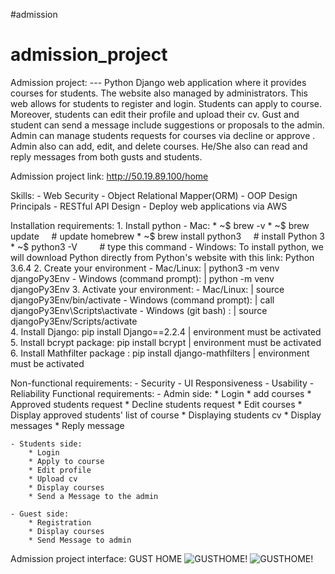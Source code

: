 #admission
# admission_project

Admission project:
    --- Python Django web application where it provides courses for students. The website also managed by administrators. This web allows for students to register and login. Students can apply to course. Moreover, students can edit their profile and upload their cv. Gust and student can send a message include suggestions or proposals to the admin. Admin can manage students requests for courses via decline or approve . Admin also can add, edit, and delete courses.    He/She also can read and reply messages from both gusts and students.

Admission project link:
    http://50.19.89.100/home

Skills:
    - Web Security
    - Object Relational Mapper(ORM)
    - OOP Design Principals
    - RESTful API Design
    - Deploy web applications via AWS 

Installation requirements:
    1. Install python 
        - Mac: 
            * ~$ brew -v
            * ~$ brew update		    # update homebrew
            * ~$ brew install python3	    # install Python 3
            * ~$ python3 -V         # type this command
        - Windows: To install python, we will download Python directly from Python's website with this link: Python 3.6.4
    2. Create your environment
        -  Mac/Linux: | python3 -m venv djangoPy3Env 
        -  Windows (command prompt): | python -m venv djangoPy3Env
    3. Activate your environment:
        - Mac/Linux: | source djangoPy3Env/bin/activate
        - Windows (command prompt): | call djangoPy3Env\Scripts\activate 
        - Windows (git bash) : | source djangoPy3Env/Scripts/activate  
    4. Install Django:
            pip install Django==2.2.4 | environment must be activated 
    5. Install bcrypt package:
            pip install bcrypt  | environment must be activated 
    6. Install  Mathfilter package :
            pip install django-mathfilters | environment must be activated 

Non-functional requirements:
    - Security 
    - UI Responsiveness
    - Usability 
    - Reliability
Functional requirements:
    - Admin side: 
        * Login
        *  add courses
        * Approved students request
        * Decline students request
        * Edit courses 
        * Display approved students' list of course 
        * Displaying students cv
        * Display messages
        * Reply message 

    - Students side:
        * Login 
        * Apply to course
        * Edit profile
        * Upload cv
        * Display courses 
        * Send a Message to the admin

    - Guest side:
        * Registration
        * Display courses 
        * Send Message to admin
Admission project interface:
    GUST HOME
    ![GUSTHOME!](https://user-images.githubusercontent.com/88772180/177202705-ade6257b-1eca-4cfd-bad5-e5ec331efab5.png)
    ![GUSTHOME!](https://user-images.githubusercontent.com/88772180/177203305-68855ee2-0b63-4c76-be39-02bdd3709e59.png)